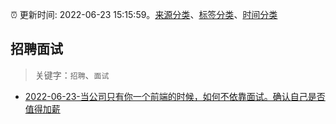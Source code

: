 :alarm_clock: 更新时间: 2022-06-23 15:15:59。[来源分类](../README.md)、[标签分类](../TAGS.md)、[时间分类](../TIMELINE.md)

## 招聘面试


> 关键字：`招聘`、`面试`



- [2022-06-23-当公司只有你一个前端的时候，如何不依靠面试。确认自己是否值得加薪](https://www.v2ex.com/t/861737) 